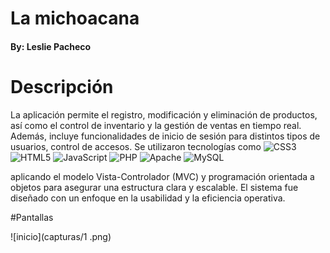 # La michoacana
#### By: Leslie Pacheco


# Descripción

La aplicación permite el registro, modificación y eliminación de productos, así como el control de inventario y la gestión de ventas en tiempo real. Además, incluye funcionalidades de inicio de sesión para distintos tipos de usuarios, control de accesos.
Se utilizaron tecnologías como 
![CSS3](https://img.shields.io/badge/css3-%231572B6.svg?style=flat&logo=css3&logoColor=white) 
![HTML5](https://img.shields.io/badge/html5-%23E34F26.svg?style=flat&logo=html5&logoColor=white) 
![JavaScript](https://img.shields.io/badge/javascript-%23323330.svg?style=flat&logo=javascript&logoColor=%23F7DF1E)
![PHP](https://img.shields.io/badge/php-%23777BB4.svg?style=flat&logo=php&logoColor=white)
![Apache](https://img.shields.io/badge/apache-%23D42029.svg?style=flat&logo=apache&logoColor=white)
![MySQL](https://img.shields.io/badge/mysql-%2300000f.svg?style=flat&logo=mysql&logoColor=white)

aplicando el modelo Vista-Controlador (MVC) y programación orientada a objetos para asegurar una estructura clara y escalable. El sistema fue diseñado con un enfoque en la usabilidad y la eficiencia operativa.


#Pantallas

![inicio](capturas/1 .png)
